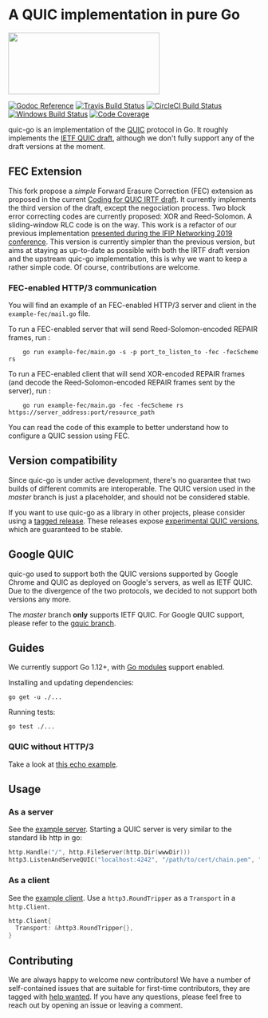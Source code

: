 # A QUIC implementation in pure Go

<img src="docs/quic.png" width=303 height=124>

[![Godoc Reference](https://img.shields.io/badge/godoc-reference-blue.svg?style=flat-square)](https://godoc.org/github.com/lucas-clemente/quic-go)
[![Travis Build Status](https://img.shields.io/travis/lucas-clemente/quic-go/master.svg?style=flat-square&label=Travis+build)](https://travis-ci.org/lucas-clemente/quic-go)
[![CircleCI Build Status](https://img.shields.io/circleci/project/github/lucas-clemente/quic-go.svg?style=flat-square&label=CircleCI+build)](https://circleci.com/gh/lucas-clemente/quic-go)
[![Windows Build Status](https://img.shields.io/appveyor/ci/lucas-clemente/quic-go/master.svg?style=flat-square&label=windows+build)](https://ci.appveyor.com/project/lucas-clemente/quic-go/branch/master)
[![Code Coverage](https://img.shields.io/codecov/c/github/lucas-clemente/quic-go/master.svg?style=flat-square)](https://codecov.io/gh/lucas-clemente/quic-go/)

quic-go is an implementation of the [QUIC](https://en.wikipedia.org/wiki/QUIC) protocol in Go. It roughly implements the [IETF QUIC draft](https://github.com/quicwg/base-drafts), although we don't fully support any of the draft versions at the moment.

## FEC Extension

This fork propose a *simple* Forward Erasure Correction (FEC) extension as proposed in the current [Coding for QUIC IRTF draft](https://tools.ietf.org/html/draft-swett-nwcrg-coding-for-quic-03).
It currently implements the third version of the draft, except the negociation process.
Two block error correcting codes are currently proposed: XOR and Reed-Solomon. A sliding-window RLC code is on the way.
This work is a refactor of our previous implementation [presented during the IFIP Networking 2019 conference](https://dial.uclouvain.be/pr/boreal/fr/object/boreal%3A217933). This version is currently simpler than the previous version, but aims at staying as up-to-date as possible with both the IRTF draft version and the upstream quic-go implementation, this is why we want to keep a rather simple code. Of course, contributions are welcome.

### FEC-enabled HTTP/3 communication
You will find an example of an FEC-enabled HTTP/3 server and client in the `example-fec/mail.go` file.

To run a FEC-enabled server that will send Reed-Solomon-encoded REPAIR frames, run :

		go run example-fec/main.go -s -p port_to_listen_to -fec -fecScheme rs
		
To run a FEC-enabled client that will send XOR-encoded REPAIR frames (and decode the Reed-Solomon-encoded REPAIR frames sent by the server), run :

		go run example-fec/main.go -fec -fecScheme rs https://server_address:port/resource_path

You can read the code of this example to better understand how to configure a QUIC session using FEC.

## Version compatibility

Since quic-go is under active development, there's no guarantee that two builds of different commits are interoperable. The QUIC version used in the *master* branch is just a placeholder, and should not be considered stable.

If you want to use quic-go as a library in other projects, please consider using a [tagged release](https://github.com/lucas-clemente/quic-go/releases). These releases expose [experimental QUIC versions](https://github.com/quicwg/base-drafts/wiki/QUIC-Versions), which are guaranteed to be stable.

## Google QUIC

quic-go used to support both the QUIC versions supported by Google Chrome and QUIC as deployed on Google's servers, as well as IETF QUIC. Due to the divergence of the two protocols, we decided to not support both versions any more.

The *master* branch **only** supports IETF QUIC. For Google QUIC support, please refer to the [gquic branch](https://github.com/lucas-clemente/quic-go/tree/gquic). 

## Guides

We currently support Go 1.12+, with [Go modules](https://github.com/golang/go/wiki/Modules) support enabled.

Installing and updating dependencies:

    go get -u ./...

Running tests:

    go test ./...

### QUIC without HTTP/3

Take a look at [this echo example](example/echo/echo.go).

## Usage

### As a server

See the [example server](example/main.go). Starting a QUIC server is very similar to the standard lib http in go:

```go
http.Handle("/", http.FileServer(http.Dir(wwwDir)))
http3.ListenAndServeQUIC("localhost:4242", "/path/to/cert/chain.pem", "/path/to/privkey.pem", nil)
```

### As a client

See the [example client](example/client/main.go). Use a `http3.RoundTripper` as a `Transport` in a `http.Client`.

```go
http.Client{
  Transport: &http3.RoundTripper{},
}
```

## Contributing

We are always happy to welcome new contributors! We have a number of self-contained issues that are suitable for first-time contributors, they are tagged with [help wanted](https://github.com/lucas-clemente/quic-go/issues?q=is%3Aissue+is%3Aopen+label%3A%22help+wanted%22). If you have any questions, please feel free to reach out by opening an issue or leaving a comment.
